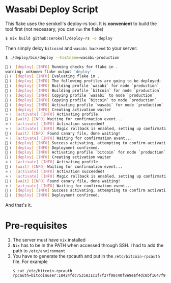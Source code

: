 # Wasabi Deploy Script

This flake uses the serokell's deploy-rs tool. It is **convenient** to build the tool first (not necessary, you can `run` the flake)

```bash
$ nix build github:serokell/deploy-rs -o deploy
```

Then simply deloy `bitcoind` and `wasabi backend` to your server:

```bash
$ ./deploy/bin/deploy --hostname=wasabi-production 

🚀 ℹ️  [deploy] [INFO] Running checks for flake in .
warning: unknown flake output 'deploy'
🚀 ℹ️  [deploy] [INFO] Evaluating flake in .
🚀 ℹ️  [deploy] [INFO] The following profiles are going to be deployed:
🚀 ℹ️  [deploy] [INFO] Building profile `wasabi` for node `production`
🚀 ℹ️  [deploy] [INFO] Building profile `bitcoin` for node `production`
🚀 ℹ️  [deploy] [INFO] Copying profile `wasabi` to node `production`
🚀 ℹ️  [deploy] [INFO] Copying profile `bitcoin` to node `production`
🚀 ℹ️  [deploy] [INFO] Activating profile `wasabi` for node `production`
🚀 ℹ️  [deploy] [INFO] Creating activation waiter
⭐ ℹ️  [activate] [INFO] Activating profile
👀 ℹ️  [wait] [INFO] Waiting for confirmation event...
⭐ ℹ️  [activate] [INFO] Activation succeeded!
⭐ ℹ️  [activate] [INFO] Magic rollback is enabled, setting up confirmation hook...
👀 ℹ️  [wait] [INFO] Found canary file, done waiting!
⭐ ℹ️  [activate] [INFO] Waiting for confirmation event...
🚀 ℹ️  [deploy] [INFO] Success activating, attempting to confirm activation
🚀 ℹ️  [deploy] [INFO] Deployment confirmed.
🚀 ℹ️  [deploy] [INFO] Activating profile `bitcoin` for node `production`
🚀 ℹ️  [deploy] [INFO] Creating activation waiter
⭐ ℹ️  [activate] [INFO] Activating profile
👀 ℹ️  [wait] [INFO] Waiting for confirmation event...
⭐ ℹ️  [activate] [INFO] Activation succeeded!
⭐ ℹ️  [activate] [INFO] Magic rollback is enabled, setting up confirmation hook...
👀 ℹ️  [wait] [INFO] Found canary file, done waiting!
⭐ ℹ️  [activate] [INFO] Waiting for confirmation event...
🚀 ℹ️  [deploy] [INFO] Success activating, attempting to confirm activation
🚀 ℹ️  [deploy] [INFO] Deployment confirmed.
```

And that's it.

# Pre-requisites

1. The server must have `nix` installed
2. `Nix` has to be in the PATH when accessed through SSH. I had to add the path to `/etc/environment`
3. You have to generate the rpcauth and put in the `/etc/bitcoin-rpcauth` file. For example
   ```
   $ cat /etc/bitcoin-rpcauth
   rpcauth=bitcoinuser:18424fdc7535831c1f7f27f08c40f8e9e$f4dc8bf1647f9c70d2945c67faa0de09a22e1d092667992eac5f104c86b26a8
   ```
